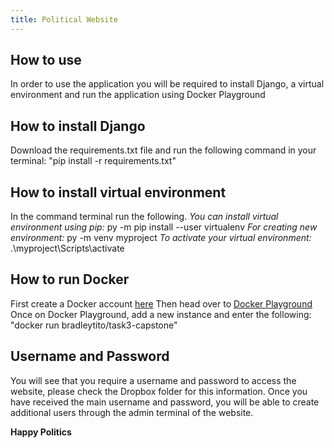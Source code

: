 ```yaml
---
title: Political Website
---
```


## How to use
In order to use the application you will be required to install Django, a virtual environment and run the application using Docker Playground

## How to install Django
Download the requirements.txt file and run the following command in your terminal:
	"pip install -r requirements.txt"

## How to install virtual environment
In the command terminal run the following.
	*You can install virtual environment using pip:*
	py -m pip install --user virtualenv
	*For creating new environment:*
	py -m venv myproject
	*To activate your virtual environment:*
	.\myproject\Scripts\activate

## How to run Docker
First create a Docker account [here](https://hub.docker.com/)
Then head over to [Docker Playground](https://labs.play-with-docker.com/)
Once on Docker Playground, add a new instance and enter the following:
	"docker run bradleytito/task3-capstone"

## Username and Password
You will see that you require a username and password to access the website, please check the Dropbox folder for this information.
Once you have received the main username and password, you will be able to create additional users through the admin terminal of the website.

**Happy Politics**